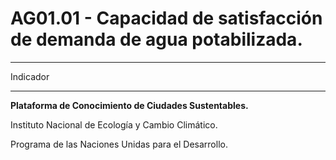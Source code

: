 # AG01.01 - Capacidad de satisfacción de demanda de agua potabilizada.


----------
Indicador 

----------

**Plataforma de Conocimiento de Ciudades Sustentables.**

Instituto Nacional de Ecología y Cambio Climático.

Programa de las Naciones Unidas para el Desarrollo.